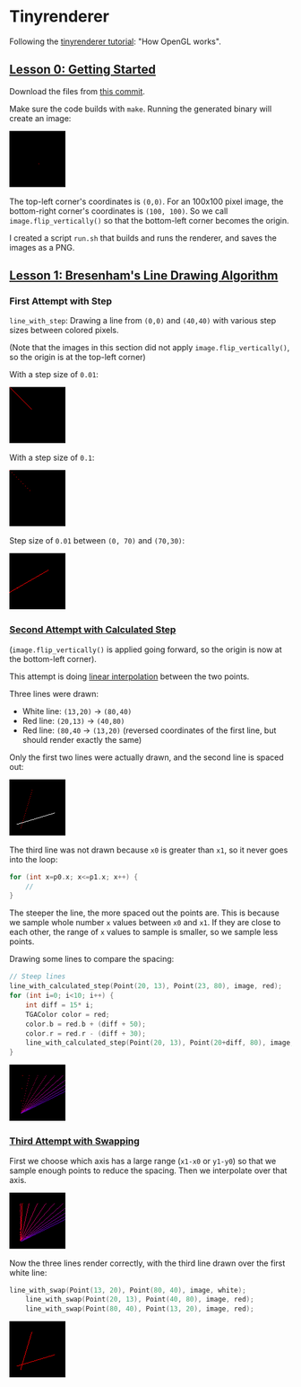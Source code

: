 # Tinyrenderer

Following the [tinyrenderer tutorial](https://github.com/ssloy/tinyrenderer/wiki/Lesson-0:-getting-started): "How OpenGL works".

## [Lesson 0: Getting Started](https://github.com/ssloy/tinyrenderer/wiki/Lesson-0:-getting-started)

Download the files from [this commit](https://github.com/ssloy/tinyrenderer/tree/909fe20934ba5334144d2c748805690a1fa4c89f).

Make sure the code builds with `make`. Running the generated binary will create an image:

![Initial output image](images/getting_started.png)

The top-left corner's coordinates is `(0,0)`. For an 100x100 pixel image, the bottom-right corner's coordinates is `(100, 100)`. So we call `image.flip_vertically()` so that the bottom-left corner becomes the origin.

I created a script `run.sh` that builds and runs the renderer, and saves the images as a PNG.

## [Lesson 1: Bresenham's Line Drawing Algorithm](https://github.com/ssloy/tinyrenderer/wiki/Lesson-1:-Bresenham%E2%80%99s-Line-Drawing-Algorithm)


### First Attempt with Step
`line_with_step`: Drawing a line from `(0,0)` and `(40,40)` with various step sizes between colored pixels.

(Note that the images in this section did not apply `image.flip_vertically()`, so the origin is at the top-left corner)

With a step size of `0.01`:

![Line with step 0.01](images/line_with_step_0.01.png)

With a step size of `0.1`:

![Line with step 0.1](images/line_with_step_0.1.png)

Step size of `0.01` between `(0, 70)` and `(70,30)`:

![Another line](images/line_with_step_0.01_2.png)

### [Second Attempt with Calculated Step](https://github.com/ssloy/tinyrenderer/wiki/Lesson-1:-Bresenham%E2%80%99s-Line-Drawing-Algorithm#second-attempt)

(`image.flip_vertically()` is applied going forward, so the origin is now at the bottom-left corner).

This attempt is doing [linear interpolation](https://en.wikipedia.org/wiki/Linear_interpolation) between the two points.

Three lines were drawn:
* White line: `(13,20)` -> `(80,40)`
* Red line: `(20,13)` -> `(40,80)`
* Red line: `(80,40` -> `(13,20)` (reversed coordinates of the first line, but should render exactly the same)

Only the first two lines were actually drawn, and the second line is spaced out:

![Linear interpolation](images/line_linear_interpolation.png)

The third line was not drawn because `x0` is greater than `x1`, so it never goes into the loop:
```cpp
for (int x=p0.x; x<=p1.x; x++) {
    //
}
```

The steeper the line, the more spaced out the points are. This is because we sample whole number `x` values between `x0` and `x1`. If they are close to each other, the range of `x` values to sample is smaller, so we sample less points.

Drawing some lines to compare the spacing:

```cpp
// Steep lines
line_with_calculated_step(Point(20, 13), Point(23, 80), image, red);
for (int i=0; i<10; i++) {
	int diff = 15* i;
	TGAColor color = red;
	color.b = red.b + (diff + 50);
	color.r = red.r - (diff + 30);
	line_with_calculated_step(Point(20, 13), Point(20+diff, 80), image, color);
}
```

![Steep lines with calculated step](images/steep_lines_with_calculated_step.png)


### [Third Attempt with Swapping](https://github.com/ssloy/tinyrenderer/wiki/Lesson-1:-Bresenham%E2%80%99s-Line-Drawing-Algorithm#third-attempt)


First we choose which axis has a large range (`x1-x0` or `y1-y0`) so that we sample enough points to reduce the spacing. Then we interpolate over that axis.

![Steep lines with swap](images/steep_lines_with_swap.png)

Now the three lines render correctly, with the third line drawn over the first white line:

```cpp
line_with_swap(Point(13, 20), Point(80, 40), image, white);
	line_with_swap(Point(20, 13), Point(40, 80), image, red);
	line_with_swap(Point(80, 40), Point(13, 20), image, red);
```

![Line with swap](images/line_with_swap.png)

